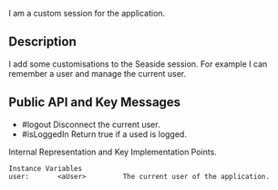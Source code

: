 I am a custom session for the application.

Description 
-------------------

I add some customisations to the Seaside session. For example I can remember a user and manage the current user.

Public API and Key Messages
-------------------

- #logout 		Disconnect the current user.
- #isLoggedIn 	Return true if a used is logged.
 
Internal Representation and Key Implementation Points.

    Instance Variables
	user:		<aUser> 		The current user of the application.